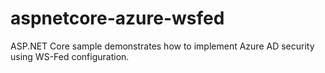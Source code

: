 # aspnetcore-azure-wsfed
ASP.NET Core sample demonstrates how to implement Azure AD security using WS-Fed configuration.
